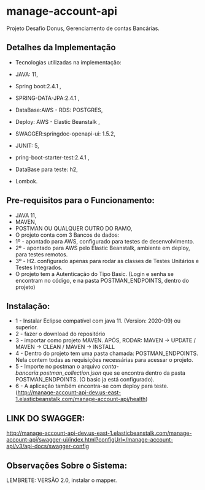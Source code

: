 # manage-account-api

Projeto Desafio Donus, Gerenciamento de contas Bancárias.

 Detalhes da Implementação
-------

* Tecnologias utilizadas na implementação:

* JAVA: 11,
* Spring boot:2.4.1 ,
* SPRING-DATA-JPA:2.4.1 ,
* DataBase:AWS - RDS: POSTGRES,
* Deploy: AWS - Elastic Beanstalk , 
* SWAGGER:springdoc-openapi-ui: 1.5.2,
* JUNIT: 5,
* pring-boot-starter-test:2.4.1 ,
* DataBase para teste: h2,
* Lombok.

Pre-requisitos para o Funcionamento:
-------

* JAVA 11,
* MAVEN,
* POSTMAN OU QUALQUER OUTRO DO RAMO,
* O projeto conta com 3 Bancos de dados:
* 1º - apontado para AWS, configurado para testes de desenvolvimento.
* 2º - apontado para AWS pelo Elastic Beanstalk, ambiente em deploy, para testes remotos.
* 3º - H2. configurado apenas para rodar as classes de Testes Unitários e Testes Integrados.
* O projeto tem a Autenticação do Tipo Basic. (Login e senha se encontram no código, e na pasta POSTMAN_ENDPOINTS, dentro do projeto)

Instalação:
-------

* 1 - Instalar Eclipse compatível com java 11. (Version: 2020-09) ou superior.
* 2 - fazer o download do repositório
* 3 - importar como projeto MAVEN. APÓS, RODAR: MAVEN -> UPDATE  / MAVEN -> CLEAN / MAVEN -> INSTALL
* 4 - Dentro do projeto tem uma pasta chamada: POSTMAN_ENDPOINTS. Nela contem todas as requisições necessárias para acessar o projeto.
* 5 - Importe no postman o arquivo *conta-bancaria.postman_collection.json* que se encontra dentro da pasta  POSTMAN_ENDPOINTS. (O basic ja está configurado).
* 6 - A aplicação também encontra-se com deploy para teste. (http://manage-account-api-dev.us-east-1.elasticbeanstalk.com/manage-account-api/health)

LINK DO SWAGGER:
----
http://manage-account-api-dev.us-east-1.elasticbeanstalk.com/manage-account-api/swagger-ui/index.html?configUrl=/manage-account-api/v3/api-docs/swagger-config

Observações Sobre o Sistema:
-------
LEMBRETE: VERSÃO 2.0, instalar o mapper.

